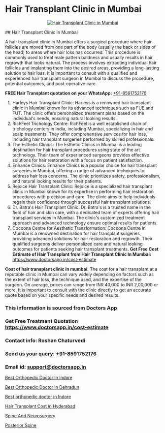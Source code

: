 # Hair Transplant Clinic in Mumbai

<p align="center">
  <a href="https://doctorsapp.co.in/uploads/treatment_image/Finding%20the%20best%20hair%20clinic.jpg">
    <img src="https://doctorsapp.co.in/treatment/hair-transplant" alt="Hair Transplant Clinic in Mumbai">
  </a>
</p>
## Hair Transplant Clinic in Mumbai

A hair transplant clinic in Mumbai offers a surgical procedure where hair follicles are moved from one part of the body (usually the back or sides of the head) to areas where hair loss has occurred. This procedure is commonly used to treat male pattern baldness and usually results in hair regrowth that looks natural. The process involves extracting individual hair follicles and implanting them into the desired areas, providing a long-lasting solution to hair loss. It is important to consult with a qualified and experienced hair transplant surgeon in Mumbai to discuss the procedure, potential outcomes, and post-operative care.

**FREE Hair Transplant quotation on your WhatsApp:**  [+91-8591752176](https://api.whatsapp.com/send?phone=8591752176)

1) Harleys Hair Transplant Clinic: Harleys is a renowned hair transplant clinic in Mumbai known for its advanced techniques such as FUE and FUT. The clinic offers personalized treatment plans based on the individual's needs, ensuring natural looking results.
2) RichFeel Trichology Centre: RichFeel is a well established chain of trichology centers in India, including Mumbai, specializing in hair and scalp treatments. They offer comprehensive services for hair loss, including hair transplant surgeries performed by skilled professionals.
3) The Esthetic Clinics: The Esthetic Clinics in Mumbai is a leading destination for hair transplant procedures using state of the art technology. Their team of experienced surgeons provides effective solutions for hair restoration with a focus on patient satisfaction.
4) Enhance Clinics: Enhance Clinics is a popular choice for hair transplant surgeries in Mumbai, offering a range of advanced techniques to address hair loss concerns. The clinic prioritizes safety, professionalism, and natural looking results for their patients.
5) Rejoice Hair Transplant Clinic: Rejoice is a specialized hair transplant clinic in Mumbai known for its expertise in performing hair restoration procedures with precision and care. The clinic aims to help individuals regain their confidence through successful hair transplant solutions.
6) Dr. Batra's Hair Transplant Clinic: Dr. Batra's is a trusted name in the field of hair and skin care, with a dedicated team of experts offering hair transplant services in Mumbai. The clinic's customized treatment approach and advanced technology ensure optimal results for patients.
7) Cocoona Centre for Aesthetic Transformation: Cocoona Centre in Mumbai is a renowned destination for hair transplant surgeries, providing advanced solutions for hair restoration and regrowth. Their qualified surgeons deliver personalized care and natural looking outcomes for patients seeking hair transplant treatments.
**Get Free Cost Estimate of Hair Transplant from Hair Transplant Clinic In Mumbai:** https://www.doctorsapp.in/cost-estimate

**Cost of hair transplant clinic in mumbai:**
The cost for a hair transplant at a reputable clinic in Mumbai can vary widely depending on factors such as the extent of hair loss, the technique used, and the expertise of the surgeon. On average, prices can range from INR 40,000 to INR 2,00,000 or more. It is important to consult with the clinic directly to get an accurate quote based on your specific needs and desired results.

### This information is sourced from Doctors App 
### Get Free Treatment Quotation https://www.doctorsapp.in/cost-estimate
### Contact info: Roshan Chaturvedi 
### Send us your query: [+91-8591752176](https://api.whatsapp.com/send?phone=8591752176) 
### Email id: support@doctorsapp.in

[Best Orthopedic Doctor In Indore](https://www.linkedin.com/pulse/best-orthopedic-doctor-indore-doctorsapp-khulna-vpxee/?lipi=urn%3Ali%3Apage%3Ad_flagship3_publishing_published%3B6s0HL1EnS62Kk1Ppug3b7A%3D%3D)

[Best Orthopedic Doctor In Dehradun](https://www.linkedin.com/pulse/best-orthopedic-doctor-dehradun-doctorsapp-khulna-i7hhe?trackingId=Piz%2B96U32rf0DYTgBcsP%2Bg%3D%3D&lipi=urn%3Ali%3Apage%3Ad_flagship3_company_admin%3BEfzsr1%2BmQ6eR1XkJR7MU1A%3D%3D)

[Best orthopedic doctor in Indore](https://medium.com/@kushalrao10/best-orthopedic-doctor-in-indore-93e364500b4f)

[Hair Transplant Cost in Hyderabad](https://medium.com/@akashbhatt14/hair-transplant-cost-in-hyderabad-83347f267c2c)

[Spine And Neurosurgery](https://doctors-apps.github.io/doctorsapp/spine-and-neurosurgery)

[Posterior Spine](https://doctors-apps.github.io/doctorsapp/posterior-spine)

